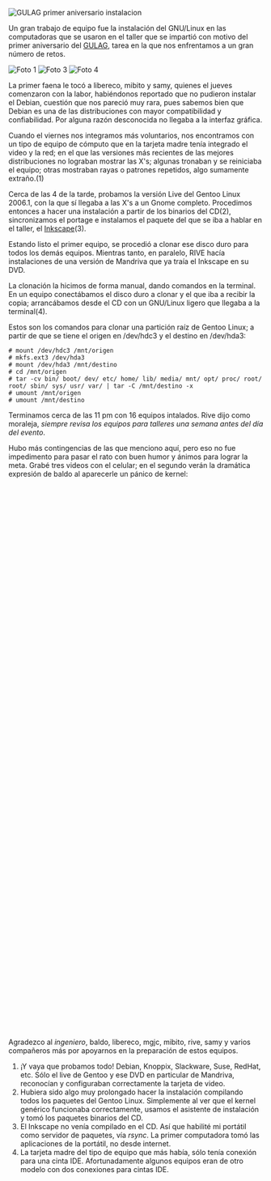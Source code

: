 
![GULAG primer aniversario instalacion](gulag-primer-aniversario-instalacion/foto2.jpg)

Un gran trabajo de equipo fue la instalación del GNU/Linux en las computadoras que se usaron en el taller que se impartió con motivo del primer aniversario del [GULAG](http://www.gulag.org.mx), tarea en la que nos enfrentamos a un gran número de retos.

![Foto 1](gulag-primer-aniversario-instalacion/foto1.jpg) ![Foto 3](gulag-primer-aniversario-instalacion/foto3.jpg) ![Foto 4](gulag-primer-aniversario-instalacion/foto4.jpg)

La primer faena le tocó a libereco, mibito y samy, quienes el jueves comenzaron con la labor, habiéndonos reportado que no pudieron instalar el Debian, cuestión que nos pareció muy rara, pues sabemos bien que Debian es una de las distribuciones con mayor compatibilidad y confiabilidad. Por alguna razón desconocida no llegaba a la interfaz gráfica.

Cuando el viernes nos integramos más voluntarios, nos encontramos con un tipo de equipo de cómputo que en la tarjeta madre tenía integrado el video y la red; en el que las versiones más recientes de las mejores distribuciones no lograban mostrar las X's; algunas tronaban y se reiniciaba el equipo; otras mostraban rayas o patrones repetidos, algo sumamente extraño.(1)

Cerca de las 4 de la tarde, probamos la versión Live del Gentoo Linux 2006.1, con la que sí llegaba a las X's a un Gnome completo. Procedimos entonces a hacer una instalación a partir de los binarios del CD(2), sincronizamos el portage e instalamos el paquete del que se iba a hablar en el taller, el [Inkscape](http://www.inkscape.org)(3).

Estando listo el primer equipo, se procedió a clonar ese disco duro para todos los demás equipos. Mientras tanto, en paralelo, RIVE hacía instalaciones de una versión de Mandriva que ya traía el Inkscape en su DVD.

La clonación la hicimos de forma manual, dando comandos en la terminal. En un equipo conectábamos el disco duro a clonar y el que iba a recibir la copia; arrancábamos desde el CD con un GNU/Linux ligero que llegaba a la terminal(4).

Estos son los comandos para clonar una partición raíz de Gentoo Linux; a partir de que se tiene el origen en /dev/hdc3 y el destino en /dev/hda3:

    # mount /dev/hdc3 /mnt/origen
    # mkfs.ext3 /dev/hda3
    # mount /dev/hda3 /mnt/destino
    # cd /mnt/origen
    # tar -cv bin/ boot/ dev/ etc/ home/ lib/ media/ mnt/ opt/ proc/ root/ root/ sbin/ sys/ usr/ var/ | tar -C /mnt/destino -x
    # umount /mnt/origen
    # umount /mnt/destino

Terminamos cerca de las 11 pm con 16 equipos intalados. Rive dijo como moraleja, _siempre revisa los equipos para talleres una semana antes del día del evento_.

Hubo más contingencias de las que menciono aquí, pero eso no fue impedimento para pasar el rato con buen humor y ánimos para lograr la meta. Grabé tres videos con el celular; en el segundo verán la dramática expresión de baldo al aparecerle un pánico de kernel:

<object width="425" height="350"> <param name="movie" value="http://www.youtube.com/v/Rh3OmlAtfls"> </param> <embed src="http://www.youtube.com/v/Rh3OmlAtfls" type="application/x-shockwave-flash" width="425" height="350"> </embed> </object>

<object width="425" height="350"> <param name="movie" value="http://www.youtube.com/v/mRIHYHu2GE0"> </param> <embed src="http://www.youtube.com/v/mRIHYHu2GE0" type="application/x-shockwave-flash" width="425" height="350"> </embed> </object>

<object width="425" height="350"> <param name="movie" value="http://www.youtube.com/v/pGzf-anCCAw"> </param> <embed src="http://www.youtube.com/v/pGzf-anCCAw" type="application/x-shockwave-flash" width="425" height="350"> </embed> </object>

Agradezco al _ingeniero_, baldo, libereco, mgjc, mibito, rive, samy y varios compañeros más por apoyarnos en la preparación de estos equipos.

1. ¡Y vaya que probamos todo! Debian, Knoppix, Slackware, Suse, RedHat, etc. Sólo el live de Gentoo y ese DVD en particular de Mandriva, reconocían y configuraban correctamente la tarjeta de video.
2. Hubiera sido algo muy prolongado hacer la instalación compilando todos los paquetes del Gentoo Linux. Simplemente al ver que el kernel genérico funcionaba correctamente, usamos el asistente de instalación y tomó los paquetes binarios del CD.
3. El Inkscape no venía compilado en el CD. Así que habilité mi portátil como servidor de paquetes, vía _rsync_. La primer computadora tomó las aplicaciones de la portátil, no desde internet.
4. La tarjeta madre del tipo de equipo que más había, sólo tenía conexión para una cinta IDE. Afortunadamente algunos equipos eran de otro modelo con dos conexiones para cintas IDE.
